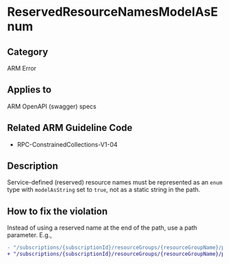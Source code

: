 # ReservedResourceNamesModelAsEnum

## Category

ARM Error

## Applies to

ARM OpenAPI (swagger) specs

## Related ARM Guideline Code

- RPC-ConstrainedCollections-V1-04

## Description

Service-defined (reserved) resource names must be represented as an `enum` type with `modelAsString` set to `true`, not as a static string in the path.

## How to fix the violation

Instead of using a reserved name at the end of the path, use a path parameter. E.g.,

```diff
- "/subscriptions/{subscriptionId}/resourceGroups/{resourceGroupName}/providers/Microsoft.Bakery/breads/defaultBread"
+ "/subscriptions/{subscriptionId}/resourceGroups/{resourceGroupName}/providers/Microsoft.Bakery/breads/{breadName}"
```
